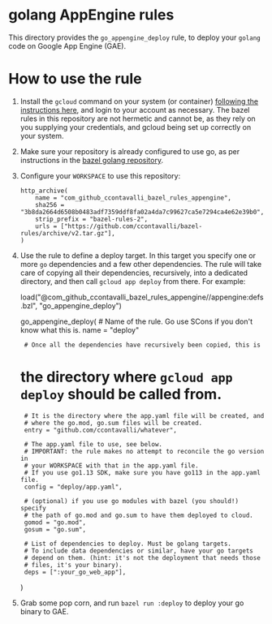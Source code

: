 # golang AppEngine rules

This directory provides the `go_appengine_deploy` rule, to deploy your `golang` code on Google App Engine (GAE).

# How to use the rule

1. Install the `gcloud` command on your system (or container) [following the instructions here](https://cloud.google.com/sdk/install),
   and login to your account as necessary. The bazel rules in this repository
   are not hermetic and cannot be, as they rely on you supplying your credentials, and gcloud being set up correctly
   on your system.

2. Make sure your repository is already configured to use go, as per instructions in the
   [bazel golang repository](https://github.com/bazelbuild/rules_go/releases).

3. Configure your `WORKSPACE` to use this repository:

       http_archive(
           name = "com_github_ccontavalli_bazel_rules_appengine",
           sha256 = "3b8da2664d6508b0483adf7359ddf8fa02a4da7c99627ca5e7294ca4e62e39b0",
           strip_prefix = "bazel-rules-2",
           urls = ["https://github.com/ccontavalli/bazel-rules/archive/v2.tar.gz"],
       )

4. Use the rule to define a deploy target. In this target you specify one or more `go` dependencies
   and a few other dependencies. The rule will take care of copying all their dependencies, recursively,
   into a dedicated directory, and then call `gcloud app deploy` from there. For example:

    load("@com_github_ccontavalli_bazel_rules_appengine//appengine:defs.bzl", "go_appengine_deploy")

    go_appengine_deploy(
        # Name of the rule. Go use SCons if you don't know what this is.
        name = "deploy"

        # Once all the dependencies have recursively been copied, this is
	# the directory where `gcloud app deploy` should be called from.
        # It is the directory where the app.yaml file will be created, and
        # where the go.mod, go.sum files will be created.
        entry = "github.com/ccontavalli/whatever",

        # The app.yaml file to use, see below.
        # IMPORTANT: the rule makes no attempt to reconcile the go version in
        # your WORKSPACE with that in the app.yaml file.
        # If you use go1.13 SDK, make sure you have go113 in the app.yaml file.
        config = "deploy/app.yaml",
     
        # (optional) if you use go modules with bazel (you should!) specify
        # the path of go.mod and go.sum to have them deployed to cloud.
        gomod = "go.mod",
        gosum = "go.sum",

        # List of dependencies to deploy. Must be golang targets.
        # To include data dependencies or similar, have your go targets
        # depend on them. (hint: it's not the deployment that needs those
        # files, it's your binary).
        deps = [":your_go_web_app"],
    )

5. Grab some pop corn, and run `bazel run :deploy` to deploy your go binary to GAE.
